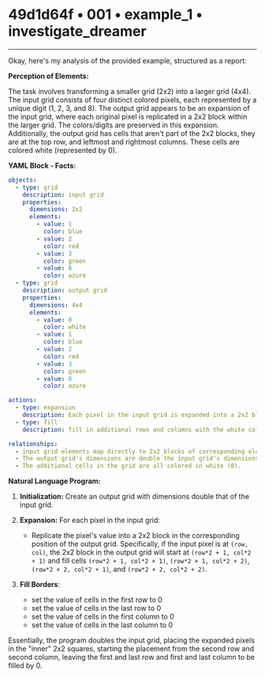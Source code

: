 # 49d1d64f • 001 • example_1 • investigate_dreamer

---
Okay, here's my analysis of the provided example, structured as a report:

**Perception of Elements:**

The task involves transforming a smaller grid (2x2) into a larger grid (4x4). The input grid consists of four distinct colored pixels, each represented by a unique digit (1, 2, 3, and 8). The output grid appears to be an expansion of the input grid, where each original pixel is replicated in a 2x2 block within the larger grid.  The colors/digits are preserved in this expansion. Additionally, the output grid has cells that aren't part of the 2x2 blocks, they are at the top row, and leftmost and rightmost columns. These cells are colored white (represented by 0).

**YAML Block - Facts:**



```yaml
objects:
  - type: grid
    description: input grid
    properties:
      dimensions: 2x2
      elements:
        - value: 1
          color: blue
        - value: 2
          color: red
        - value: 3
          color: green
        - value: 8
          color: azure
  - type: grid
    description: output grid
    properties:
      dimensions: 4x4
      elements:
        - value: 0
          color: white
        - value: 1
          color: blue
        - value: 2
          color: red
        - value: 3
          color: green
        - value: 8
          color: azure

actions:
  - type: expansion
    description: Each pixel in the input grid is expanded into a 2x2 block in the output grid.
  - type: fill
    description: fill in additional rows and columns with the white color (0)

relationships:
  - input grid elements map directly to 2x2 blocks of corresponding elements in the output grid.
  - The output grid's dimensions are double the input grid's dimensions.
  - The additional cells in the grid are all colored in white (0).
```



**Natural Language Program:**

1.  **Initialization:** Create an output grid with dimensions double that of the input grid.

2.  **Expansion:** For each pixel in the input grid:
    *   Replicate the pixel's value into a 2x2 block in the corresponding position of the output grid. Specifically, if the input pixel is at `(row, col)`, the 2x2 block in the output grid will start at `(row*2 + 1, col*2 + 1)` and fill cells `(row*2 + 1, col*2 + 1)`, `(row*2 + 1, col*2 + 2)`, `(row*2 + 2, col*2 + 1)`, and `(row*2 + 2, col*2 + 2)`.

3. **Fill Borders**:
    * set the value of cells in the first row to 0
    * set the value of cells in the last row to 0
    * set the value of cells in the first column to 0
    * set the value of cells in the last column to 0

Essentially, the program doubles the input grid, placing the expanded pixels in the "inner" 2x2 squares, starting the placement from the second row and second column, leaving the first and last row and first and last column to be filled by 0.

